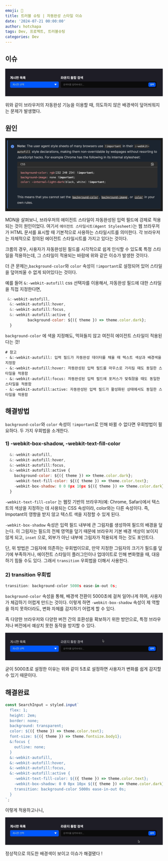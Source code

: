 ```yaml
---
emoji: 🌠
title: 트러블 슈팅 | 자동완성 스타일 이슈
date: '2024-07-21 00:00:00'
author: hotchapa
tags: Dev, 프로젝트, 트러블슈팅
categories: Dev
---
```


## 이슈

![사진](./1.gif)

위와 같이 브라우저의 자동완성 기능을 이용할 때,
의도하지 않은 배경색이 덮어씌워지는 문제가 발생했다.

## 원인

![사진](./4.png)

MDN을 살펴보니, 브라우저의 에이전트 스타일이 자동완성된 입력 필드에 강제로 적용되는 것이 원인이었다. 여기서 `에이전트 스타일시트(Agent Stylesheet)`는 웹 브라우저가 HTML 문서를 표시할 때 기본적으로 사용하는 스타일시트를 의미한다. 각 브라우저는 자체적으로 정의된 에이전트 스타일시트를 가지고 있다는 것이다.

크롬의 경우, 사용자가 자동완성된 필드를 시각적으로 쉽게 인식할 수 있도록 특정 스타일을 적용하는데, 그 스타일이 적용되는 바람에 위와 같은 이슈가 발생한 것이다.

더 큰 문제는,`background-color`와 `color` 속성이 `!important`로 설정되어 있어 스타일을 덮어씌울 수 없게 되어있다는 것이다.

예를 들어 `&:-webkit-autofill` css 선택자를 이용해서, 자동완성 필드에 대한 스타일을 직접 지정한다면,

```jsx
 &:-webkit-autofill,
  &:-webkit-autofill:hover,
  &:-webkit-autofill:focus,
  &:-webkit-autofill:active {
	      background-color: ${({ theme }) => theme.color.dark};
  }
```

`background-color` 에 색을 지정해도, 먹혀들지 않고 여전히 에이전트 스타일이 적용된다는 것!

```tsx
# 참고
- &:-webkit-autofill: 입력 필드가 자동완성 데이터를 채울 때 텍스트 색상과 배경색을 지정함
- &:-webkit-autofill:hover: 자동완성된 입력 필드를 마우스로 가리킬 때도 동일한 스타일을 적용함
- &:-webkit-autofill:focus: 자동완성된 입력 필드에 포커스가 맞춰졌을 때도 동일한 스타일을 적용함
- &:-webkit-autofill:active: 자동완성된 입력 필드가 활성화된 상태에서도 동일한 스타일을 적용함
```

## 해결방법

`background-color`와 `color` 속성이 `!important`로 인해 바뀔 수 없다면 우회방법이 필요하다. 두 가지 우회법을 소개한다.

### 1) -webkit-box-shadow, -webkit-text-fill-color

```jsx
  &:-webkit-autofill,
  &:-webkit-autofill:hover,
  &:-webkit-autofill:focus,
  &:-webkit-autofill:active {
    background-color: ${({ theme }) => theme.color.dark};
    -webkit-text-fill-color: ${({ theme }) => theme.color.text};
    -webkit-box-shadow: 0 0 0px 10px ${({ theme }) => theme.color.dark} inset;
  }
```

`-webkit-text-fill-color` 는 웹킷 기반의 브라우저(예: Chrome, Safari)에서 텍스트의 색상을 지정하는 데 사용되는 CSS 속성이라, color와는 다른 속성이다. 즉, Impotant의 영향을 받지 않고 텍스트 색을 지정할 수 있게 된다.

`-webkit-box-shadow` 속성은 입력 필드 내부에 큰 그림자를 생성하여 필드의 배경을 덮는다. 이 그림자는 필드의 전체 영역을 덮기 때문에 브라우저 기본 배경 색상이 보이지 않게 되고, `inset` 으로, 외부가 아닌 내부에 그림자가 적용되게 하는 것도 포인트다.

단, 위 방법은 그림자에 의존하는 우회법이므로, 만약 지정한 그림자의 크기가 필드를 덮기에 부족하거나, 에이전트 스타일이 플러그인이나 업데이트로 인해 변화했을 때, 대응하기 힘들 수도 있다. 그래서 `transition` 우회법을 더해서 사용한다.

### 2) transition 우회법

```jsx
transition: background-color 5000s ease-in-out 0s;
```

`background-color` 속성을 통해, 배경색 전환이 5000초에 걸쳐 일어나게 하여, 사용자가 체감하기 어렵게 만드는 것이다. 이렇게 하면 `-webkit-box-shadow` 속성이 제 역할을 하지 못하더라도, 변화 자체를 감지하기 어렵게 할 수 있다.

즉 다양한 브라우저와 다양한 버전 간의 호환성을 확보하기 위한 방안으로, 특정 브라우저나 버전에서 예상치 못한 동작을 방지할 수 있다.

![사진](./2.gif)

굳이 5000초로 설정한 이유는 위와 같이 5초로 설정하면 사용자가 변화를 쉽게 감지할 수 있기 때문이다.

## 해결완료

```jsx
const SearchInput = styled.input`
  flex: 1;
  height: 2em;
  border: none;
  background: transparent;
  color: ${({ theme }) => theme.color.text};
  font-size: ${({ theme }) => theme.fontsize.body1};
  &:focus {
    outline: none;
  }
  &:-webkit-autofill,
  &:-webkit-autofill:hover,
  &:-webkit-autofill:focus,
  &:-webkit-autofill:active {
    -webkit-text-fill-color: ${({ theme }) => theme.color.text};
    -webkit-box-shadow: 0 0 0px 10px ${({ theme }) => theme.color.dark} inset;
    transition: background-color 5000s ease-in-out 0s;
  }
`;
```

이렇게 적용하고나니,

![사진](./3.gif)

정상적으로 의도한 배경색이 보이고 이슈가 해결됐다 !
